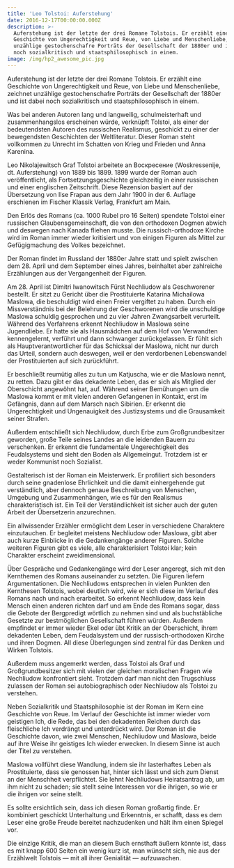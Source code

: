 ```yaml
---
title: 'Leo Tolstoi: Auferstehung'
date: 2016-12-17T00:00:00.000Z
description: >-
  Auferstehung ist der letzte der drei Romane Tolstois. Er erzählt eine
  Geschichte von Ungerechtigkeit und Reue, von Liebe und Menschenliebe, zeichnet
  unzählige gestochenschafre Porträts der Gesellschaft der 1880er und ist dabei
  noch sozialkritisch und staatsphilosophisch in einem.
image: /img/hp2_awesome_pic.jpg
---
```

Auferstehung ist der letzte der drei Romane Tolstois. Er erzählt eine Geschichte von Ungerechtigkeit und Reue, von Liebe und Menschenliebe, zeichnet unzählige gestochenschafre Porträts der Gesellschaft der 1880er und ist dabei noch sozialkritisch und staatsphilosophisch in einem.

Was bei anderen Autoren lang und langweilig, schulmeisterhaft und zusammenhangslos erscheinen würde, verknüpft Tolstoi, als einer der bedeutendsten Autoren des russischen Realismus, geschickt zu einer der bewegendsten Geschichten der Weltliteratur. Dieser Roman steht vollkommen zu Unrecht im Schatten von Krieg und Frieden und Anna Karenina. 

Leo Nikolajewitsch Graf Tolstoi arbeitete an Воскресение (Woskressenije, dt. Auferstehung) von 1889 bis 1899. 1899 wurde der Roman auch veröffentlicht, als Fortsetzungsgeschichte gleichzeitig in einer russischen und einer englischen Zeitschrift. Diese Rezension basiert auf der Übersetzung von Ilse Frapan aus dem Jahr 1900 in der 6. Auflage erschienen im Fischer Klassik Verlag, Frankfurt am Main. 

Den Erlös des Romans (ca. 1000 Rubel pro 16 Seiten) spendete Tolstoi einer russischen Glaubensgemeinschaft, die von den orthodoxen Dogmen abwich und deswegen nach Kanada fliehen musste. Die russisch-orthodoxe Kirche wird im Roman immer wieder kritisiert und von einigen Figuren als Mittel zur Gefügigmachung des Volkes bezeichnet. 

Der Roman findet im Russland der 1880er Jahre statt und spielt zwischen dem 28. April und dem September eines Jahres, beinhaltet aber zahlreiche Erzählungen aus der Vergangenheit der Figuren. 

Am 28. April ist Dimitri Iwanowitsch Fürst Nechliudow als Geschworener bestellt. Er sitzt zu Gericht über die Prostituierte Katarina Michailowa Maslowa, die beschuldigt wird einen Freier vergiftet zu haben. Durch ein Missverständnis bei der Belehrung der Geschworenen wird die unschuldige Maslowa schuldig gesprochen und zu vier Jahren Zwangsarbeit verurteilt. Während des Verfahrens erkennt Nechliudow in Maslowa seine Jugendliebe. Er hatte sie als Hausmädchen auf dem Hof von Verwandten kennengelernt, verführt und dann schwanger zurückgelassen. Er fühlt sich als Hauptverantwortlicher für das Schicksal der Maslowa, nicht nur durch das Urteil, sondern auch deswegen, weil er den verdorbenen Lebenswandel der Prostituierten auf sich zurückführt. 

Er beschließt reumütig alles zu tun um Katjuscha, wie er die Maslowa nennt, zu retten. Dazu gibt er das dekadente Leben, das er sich als Mitglied der Oberschicht angewöhnt hat, auf. Während seiner Bemühungen um die Maslowa kommt er mit vielen anderen Gefangenen in Kontakt, erst im Gefängnis, dann auf dem Marsch nach Sibirien. Er erkennt die Ungerechtigkeit und Ungenauigkeit des Justizsystems und die Grausamkeit seiner Strafen. 

Außerdem entschließt sich Nechliudow, durch Erbe zum Großgrundbesitzer geworden, große Teile seines Landes an die leidenden Bauern zu verschenken. Er erkennt die fundamentale Ungerechtigkeit des Feudalsystems und sieht den Boden als Allgemeingut. Trotzdem ist er weder Kommunist noch Sozialist. 

Gestalterisch ist der Roman ein Meisterwerk. Er profiliert sich besonders durch seine gnadenlose Ehrlichkeit und die damit einhergehende gut verständlich, aber dennoch genaue Beschreibung von Menschen, Umgebung und Zusammenhängen, wie es für den Realismus charakteristisch ist. Ein Teil der Verständlichkeit ist sicher auch der guten Arbeit der Übersetzerin anzurechnen. 

Ein allwissender Erzähler ermöglicht dem Leser in verschiedene Charaktere einzutauchen. Er begleitet meistens Nechliudow oder Maslowa, gibt aber auch kurze Einblicke in die Gedankengänge anderer Figuren. Solche weiteren Figuren gibt es viele, alle charakterisiert Tolstoi klar; kein Charakter erscheint zweidimensional. 

Über Gespräche und Gedankengänge wird der Leser angeregt, sich mit den Kernthemen des Romans auseinander zu setzten. Die Figuren liefern Argumentationen. Die Nechliudows entsprechen in vielen Punkten den Kernthesen Tolstois, wobei deutlich wird, wie er sich diese im Verlauf des Romans nach und nach erarbeitet. So erkennt Nechliudow, dass kein Mensch einen anderen richten darf und am Ende des Romans sogar, dass die Gebote der Bergpredigt wörtlich zu nehmen sind und als buchstäbliche Gesetzte zur bestmöglichen Gesellschaft führen würden. Außerdem empfindet er immer wieder Ekel oder übt Kritik an der Oberschicht, ihrem dekadenten Leben, dem Feudalsystem und der russisch-orthodoxen Kirche und ihren Dogmen. All diese Überlegungen sind zentral für das Denken und Wirken Tolstois. 

Außerdem muss angemerkt werden, dass Tolstoi als Graf und Großgrundbesitzer sich mit vielen der gleichen moralischen Fragen wie Nechliudow konfrontiert sieht. Trotzdem darf man nicht den Trugschluss zulassen der Roman sei autobiographisch oder Nechliudow als Tolstoi zu verstehen. 

Neben Sozialkritik und Staatsphilosophie ist der Roman im Kern eine Geschichte von Reue. Im Verlauf der Geschichte ist immer wieder vom geistigen Ich, die Rede, das bei den dekadenten Reichen durch das fleischliche Ich verdrängt und unterdrückt wird. Der Roman ist die Geschichte davon, wie zwei Menschen, Nechliudow und Maslowa, beide auf ihre Weise ihr geistiges Ich wieder erwecken. In diesem Sinne ist auch der Titel zu verstehen. 

Maslowa vollführt diese Wandlung, indem sie ihr lasterhaftes Leben als Prostituierte, dass sie genossen hat, hinter sich lässt und sich zum Dienst an der Menschheit verpflichtet. Sie lehnt Nechliudows Heiratsantrag ab, um ihm nicht zu schaden; sie stellt seine Interessen vor die ihrigen, so wie er die ihrigen vor seine stellt. 

Es sollte ersichtlich sein, dass ich diesen Roman großartig finde. Er kombiniert geschickt Unterhaltung und Erkenntnis, er schafft, dass es dem Leser eine große Freude bereitet nachzudenken und hält ihm einen Spiegel vor. 

Die einzige Kritik, die man an diesem Buch ernsthaft äußern könnte ist, dass es mit knapp 600 Seiten ein wenig kurz ist, man wünscht sich, nie aus der Erzählwelt Tolstois — mit all ihrer Genialität — aufzuwachen.

